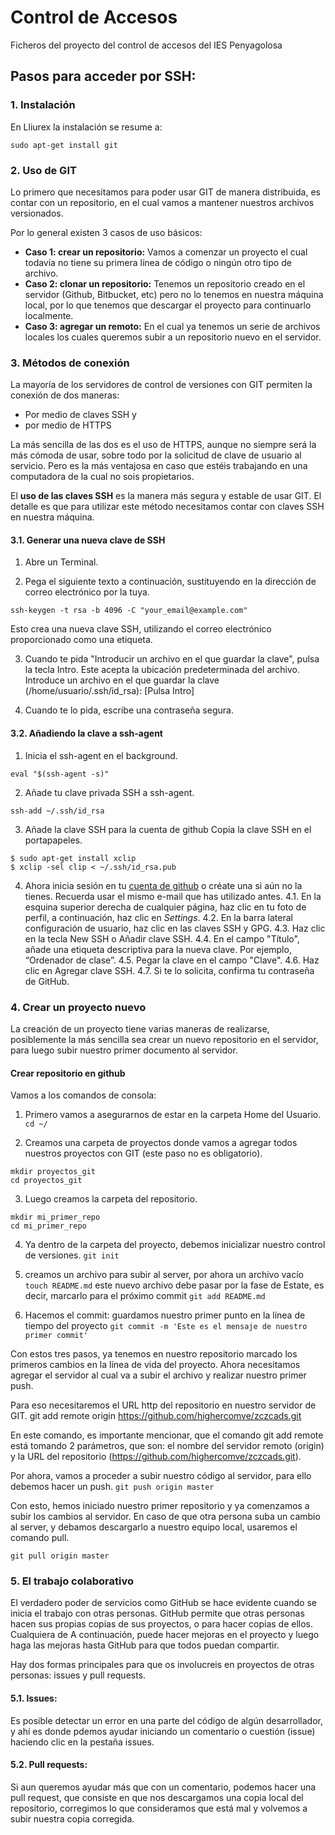 # Control de Accesos
Ficheros del proyecto del control de accesos del IES Penyagolosa

## Pasos para acceder por SSH:
### 1. Instalación
En Lliurex la instalación se resume a:
```
sudo apt-get install git
```
### 2. Uso de GIT
Lo primero que necesitamos para poder usar GIT de manera distribuida, es contar con un repositorio, en el cual vamos a mantener nuestros archivos versionados.

Por lo general existen 3 casos de uso básicos:
* **Caso 1: crear un repositorio:** Vamos a comenzar un proyecto el cual todavía no tiene su primera línea de código o ningún otro tipo de archivo.
* **Caso 2: clonar un repositorio:** Tenemos un repositorio creado en el servidor (Github, Bitbucket, etc) pero no lo tenemos en nuestra máquina local, por lo que tenemos que descargar el proyecto para continuarlo localmente.
* **Caso 3: agregar un remoto:** En el cual ya tenemos un serie de archivos locales los cuales queremos subir a un repositorio nuevo en el servidor.

### 3. Métodos de conexión
La mayoría de los servidores de control de versiones con GIT permiten la conexión de dos maneras: 
* Por medio de claves SSH y 
* por medio de HTTPS

La más sencilla de las dos es el uso de HTTPS, aunque no siempre será la más cómoda de usar, sobre todo por la solicitud de clave de usuario al servicio. Pero es la más ventajosa en caso que estéis trabajando en una computadora de la cual no sois
propietarios.

El **uso de las claves SSH** es la manera más segura y estable de usar GIT. El detalle es que para utilizar este método necesitamos contar con claves SSH en nuestra máquina.

#### 3.1. Generar una nueva clave de SSH
1. Abre un Terminal.

2. Pega el siguiente texto a continuación, sustituyendo en la dirección de correo electrónico por la tuya.
```
ssh-keygen -t rsa -b 4096 -C "your_email@example.com"
```
Esto crea una nueva clave SSH, utilizando el correo electrónico proporcionado como una etiqueta.

3. Cuando te pida "Introducir un archivo en el que guardar la clave", pulsa la tecla Intro. Este acepta la ubicación predeterminada del archivo.
Introduce un archivo en el que guardar la clave (/home/usuario/.ssh/id_rsa): [Pulsa Intro]

4. Cuando te lo pida, escribe una contraseña segura.

#### 3.2. Añadiendo la clave a ssh-agent

1. Inicia el ssh-agent en el background.

```eval "$(ssh-agent -s)"```

2. Añade tu clave privada SSH a ssh-agent.

```ssh-add ~/.ssh/id_rsa```

3. Añade la clave SSH para la cuenta de github
Copia la clave SSH en el portapapeles.

```
$ sudo apt-get install xclip
$ xclip -sel clip < ~/.ssh/id_rsa.pub
```

4. Ahora inicia sesión en tu [cuenta de github](https://www.github.com) o créate una si aún no la tienes. Recuerda usar el mismo e-mail que has utilizado antes. 
  4.1. En la esquina superior derecha de cualquier página, haz clic en tu foto de perfil, a continuación, haz clic en *Settings*.
  4.2. En la barra lateral configuración de usuario, haz clic en las claves SSH y GPG.
  4.3. Haz clic en la tecla New SSH o Añadir clave SSH.
  4.4. En el campo "Título", añade una etiqueta descriptiva para la nueva clave. Por ejemplo, “Ordenador de clase”.
  4.5. Pegar la clave en el campo "Clave".
  4.6. Haz clic en Agregar clave SSH.
  4.7. Si te lo solicita, confirma tu contraseña de GitHub.

### 4. Crear un proyecto nuevo
La creación de un proyecto tiene varias maneras de realizarse, posiblemente la más sencilla sea crear un nuevo repositorio en el servidor, para luego subir nuestro primer documento al servidor.

#### Crear repositorio en github
Vamos a los comandos de consola:

1. Primero vamos a asegurarnos de estar en la carpeta Home del Usuario.
```cd ~/```

2. Creamos una carpeta de proyectos donde vamos a agregar todos nuestros proyectos con GIT (este paso no es obligatorio).
```
mkdir proyectos_git
cd proyectos_git
```
3. Luego creamos la carpeta del repositorio.
```
mkdir mi_primer_repo
cd mi_primer_repo
```
4. Ya dentro de la carpeta del proyecto, debemos inicializar nuestro control de versiones.
```git init```

5. creamos un archivo para subir al server, por ahora un archivo vacío
```touch README.md```
este nuevo archivo debe pasar por la fase de Estate, es decir, marcarlo para el próximo commit
```git add README.md```

6. Hacemos el commit: guardamos nuestro primer punto en la línea de tiempo del proyecto
```git commit -m 'Este es el mensaje de nuestro primer commit'```

Con estos tres pasos, ya tenemos en nuestro repositorio marcado los primeros cambios en la línea de vida del proyecto. Ahora necesitamos agregar el servidor al cual va a subir el archivo y realizar nuestro primer push.

Para eso necesitaremos el URL http del repositorio en nuestro servidor de GIT. git add remote origin https://github.com/highercomve/zczcads.git

En este comando, es importante mencionar, que el comando git add remote está tomando 2 parámetros, que son: el nombre del servidor remoto (origin) y la URL del repositorio (https://github.com/highercomve/zczcads.git).

Por ahora, vamos a proceder a subir nuestro código al servidor, para ello debemos hacer un push.
```git push origin master```

Con esto, hemos iniciado nuestro primer repositorio y ya comenzamos a subir los cambios al servidor. En caso de que otra persona suba un cambio al server, y debamos descargarlo a nuestro equipo local, usaremos el comando pull.
```
git pull origin master
```

### 5. El trabajo colaborativo
El verdadero poder de servicios como GitHub se hace evidente cuando se inicia el trabajo con otras personas. GitHub permite que otras personas hacen sus propias copias de sus proyectos, o para hacer copias de ellos. Cualquiera de A continuación, puede hacer mejoras en el proyecto y luego haga las mejoras hasta GitHub para que todos puedan compartir.

Hay dos formas principales para que os involucreis en proyectos de otras personas: issues y pull requests.
#### 5.1. Issues:
Es posible detectar un error en una parte del código de algún desarrollador, y ahí es donde pdemos ayudar iniciando un comentario o cuestión (issue) haciendo clic en la pestaña issues.

#### 5.2. Pull requests:
Si aun queremos ayudar más que con un comentario, podemos hacer una pull request, que consiste en que nos descargamos una copia local del repositorio, corregimos lo que consideramos que está mal y volvemos a subir nuestra copia corregida.
